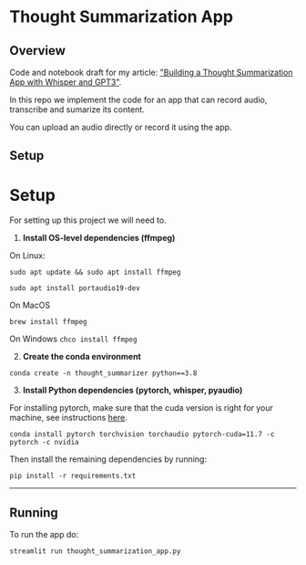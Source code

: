 # Thought Summarization App

## Overview
Code and notebook draft for my article: ["Building a Thought Summarization App with Whisper and GPT3"](https://towardsdatascience.com/building-a-thought-summarization-app-with-whisper-and-gpt-3-90c2d8653faa).

In this repo we implement the code for an app that can record audio, transcribe and sumarize its content.

You can upload an audio directly or record it using the app.

## Setup

# Setup

For setting up this project we will need to.

1. **Install OS-level dependencies (ffmpeg)**
   
On Linux:

```sudo apt update && sudo apt install ffmpeg```

```sudo apt install portaudio19-dev```

On MacOS

```brew install ffmpeg```

On Windows
```chco install ffmpeg```

2. **Create the conda environment**

```conda create -n thought_summarizer python==3.8```

3. **Install Python dependencies (pytorch, whisper, pyaudio)**

For installing pytorch, make sure that the cuda version is right for your machine,  see instructions [here](https://pytorch.org/). 

```conda install pytorch torchvision torchaudio pytorch-cuda=11.7 -c pytorch -c nvidia```


Then install the remaining dependencies by running:

```pip install -r requirements.txt```

---

## Running

To run the app do:

```streamlit run thought_summarization_app.py```



